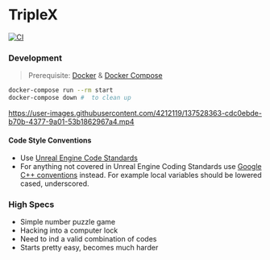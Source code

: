# TripleX

[![CI][ci_badge]][ci_link]

### Development
> Prerequisite: [Docker](https://www.docker.com/) & [Docker Compose](https://docs.docker.com/compose/)

```bash
docker-compose run --rm start
docker-compose down #  to clean up
```


https://user-images.githubusercontent.com/4212119/137528363-cdc0ebde-b70b-4377-9a01-53b1862967a4.mp4



#### Code Style Conventions
- Use [Unreal Engine Code Standards](https://docs.unrealengine.com/4.27/en-US/ProductionPipelines/DevelopmentSetup/CodingStandard/)
- For anything not covered in Unreal Engine Coding Standards use [Google C++ conventions](https://google.github.io/styleguide/cppguide.html) instead. For example local variables should be lowered cased, underscored.

### High Specs
- Simple number puzzle game
- Hacking into a computer lock
- Need to ind a valid combination of codes
- Starts pretty easy, becomes much harder



[ci_badge]: https://github.com/rdok/triple-x-game/actions/workflows/ci.yml/badge.svg
[ci_link]: https://github.com/rdok/triple-x-game/actions/workflows/ci.yml
